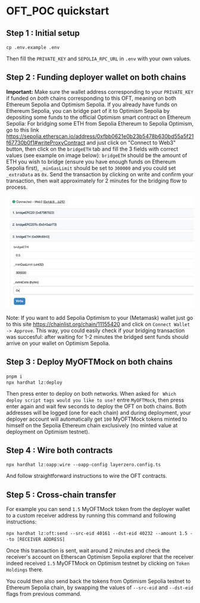 # OFT_POC quickstart

## Step 1 : Initial setup

```
cp .env.example .env
```

Then fill the `PRIVATE_KEY` and `SEPOLIA_RPC_URL` in `.env` with your own values.

## Step 2 : Funding deployer wallet on both chains

**Important:** Make sure the wallet address corresponding to your `PRIVATE_KEY` if funded on _both_ chains corresponding to this OFT, meaning on both Ethereum Sepolia and Optimism Sepolia. If you already have funds on Ethereum Sepolia, you can bridge part of it to Optimism Sepolia by depositing some funds to the official Optimism smart contract on Ethereum Sepolia:
For bridging some ETH from Sepolia Ethereum to Sepolia Optimism, go to this link https://sepolia.etherscan.io/address/0xfbb0621e0b23b5478b630bd55a5f21f67730b0f1#writeProxyContract and just click on "Connect to Web3" button, then click on the `bridgeETH` tab and fill the 3 fields with correct values (see example on image below): `bridgeETH` should be the amount of ETH you wish to bridge (ensure you have enough funds on Ethereum Sepolia first), `_minGasLimit` should be set to `300000` and you could set `_extraData` as `0x`. Send the transaction by clicking on write and confirm your transaction, then wait approximately for 2 minutes for the bridging flow to process.

![image](./BridgingToOptimismSepolia.png)

Note: If you want to add Sepolia Optimism to your (Metamask) wallet just go to this site https://chainlist.org/chain/11155420 and click on `Connect Wallet -> Approve`. This way, you could easily check if your bridging transaction was succesful: after waiting for 1-2 minutes the bridged sent funds should arrive on your wallet on Optimism Sepolia.

## Step 3 : Deploy MyOFTMock on both chains

```
pnpm i
npx hardhat lz:deploy
```

Then press enter to deploy on both networks.
When asked for ` Which deploy script tags would you like to use?` entre `MyOFTMock`, then press enter again and wait few seconds to deploy the OFT on both chains. Both addresses will be logged (one for each chain) and during deployment, your deployer account will automatically get `100` MyOFTMock tokens minted to himself on the Sepolia Ethereum chain exclusively (no minted value at deployment on Optimism testnet).

## Step 4 : Wire both contracts

```
npx hardhat lz:oapp:wire --oapp-config layerzero.config.ts
```

And follow straightforward instructions to wire the OFT contracts.

## Step 5 : Cross-chain transfer

For example you can send `1.5` MyOFTMock token from the deployer wallet to a custom receiver address by running this command and following instructions:

```
npx hardhat lz:oft:send --src-eid 40161 --dst-eid 40232 --amount 1.5 --to [RECEIVER ADDRESS]
```

Once this transaction is sent, wait around 2 minutes and check the receiver's account on Etherscan Optimism Sepolia explorer that the receiver indeed received `1.5` MyOFTMock on Optimism testnet by clicking on `Token Holdings` there.

You could then also send back the tokens from Optimism Sepolia testnet to Ethereum Sepolia chain, by swapping the values of `--src-eid` and `--dst-eid` flags from previous command.
